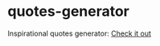 # quotes-generator

Inspirational quotes generator: <a href="https://pangpangguy.github.io/quotes-generator/">Check it out</a>
